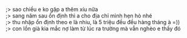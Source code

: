 ;> sao chiều e ko gặp a thêm xíu nữa<br>
;> sang năm sau ổn định thì a cho địa chỉ mình hẹn hò nhé<br>
;> thu nhập ổn định theo e là nhiu, là 5 triệu đều đều hàng tháng à =))<br>
;> con lồn già kia mắc nợ làm từ lúc ra trường mà vẫn nghèo e thấy đó
